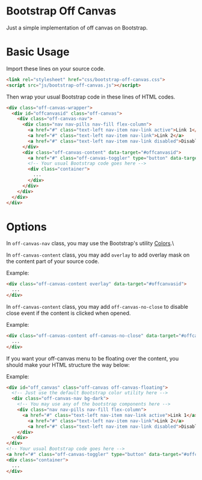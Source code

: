 # Bootstrap Off Canvas
Just a simple implementation of off canvas on Bootstrap.
# Basic Usage
Import these lines on your source code.
```html
<link rel="stylesheet" href="css/bootstrap-off-canvas.css">
<script src="js/bootstrap-off-canvas.js"></script>
```
Then wrap your usual Bootstrap code in these lines of HTML codes.
```html
<div class="off-canvas-wrapper">
  <div id="offcanvasid" class="off-canvas">
    <div class="off-canvas-nav">
      <div class="nav nav-pills nav-fill flex-column">
        <a href="#" class="text-left nav-item nav-link active">Link 1</a>
        <a href="#" class="text-left nav-item nav-link">Link 2</a>
        <a href="#" class="text-left nav-item nav-link disabled">Disabled Link</a>
      </div>
      <div class="off-canvas-content" data-target="#offcanvasid">
        <a href="#" class="off-canvas-toggler" type="button" data-target="#offcanvasid" aria-controls="offcanvasSupportedContent" aria-expanded="false" aria-label="Toggle off canvas menu">Toggle off canvas</a>
        <!-- Your usual Bootstrap code goes here -->
        <div class="container">
          ...
        </div>
      </div>
    </div>
  </div>
</div>
```
# Options

In ```off-canvas-nav``` class, you may use the Bootstrap's utility [Colors](https://getbootstrap.com/docs/4.3/utilities/colors/).\

In ```off-canvas-content``` class, you may add ```overlay``` to add overlay mask on the content part of your source code.

Example:
```HTML
<div class="off-canvas-content overlay" data-target="#offcanvasid">
  ...
</div>
```

In ```off-canvas-content``` class, you may add ```off-canvas-no-close``` to disable close event if the content is clicked when opened.

Example:
```HTML
<div class="off-canvas-content off-canvas-no-close" data-target="#offcanvasid">
  ...
</div>
```

If you want your off-canvas menu to be floating over the content, you should make your HTML structure the way below:

Example:
```HTML
<div id="off_canvas" class="off-canvas off-canvas-floating">
  <!-- Just use the default Bootstrap color utility here -->
  <div class="off-canvas-nav bg-dark">
    <!-- You may use any of the bootstrap components here -->
    <div class="nav nav-pills nav-fill flex-column">
      <a href="#" class="text-left nav-item nav-link active">Link 1</a>
        <a href="#" class="text-left nav-item nav-link">Link 2</a>
        <a href="#" class="text-left nav-item nav-link disabled">Disabled Link</a>
    </div>
  </div>
</div>
<!-- Your usual Bootstrap code goes here -->
<a href="#" class="off-canvas-toggler" type="button" data-target="#offcanvasid" aria-controls="offcanvasSupportedContent" aria-expanded="false" aria-label="Toggle off canvas menu">Toggle off canvas</a>
<div class="container">
  ...
</div>
```